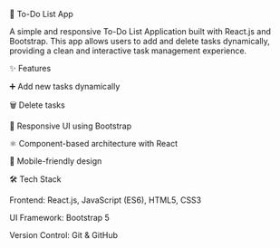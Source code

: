 📝 To-Do List App

A simple and responsive To-Do List Application built with React.js and Bootstrap.
This app allows users to add and delete tasks dynamically, providing a clean and interactive task management experience.

✨ Features

➕ Add new tasks dynamically

🗑️ Delete tasks

🎨 Responsive UI using Bootstrap

⚛️ Component-based architecture with React

📱 Mobile-friendly design

🛠️ Tech Stack

Frontend: React.js, JavaScript (ES6), HTML5, CSS3

UI Framework: Bootstrap 5

Version Control: Git & GitHub
